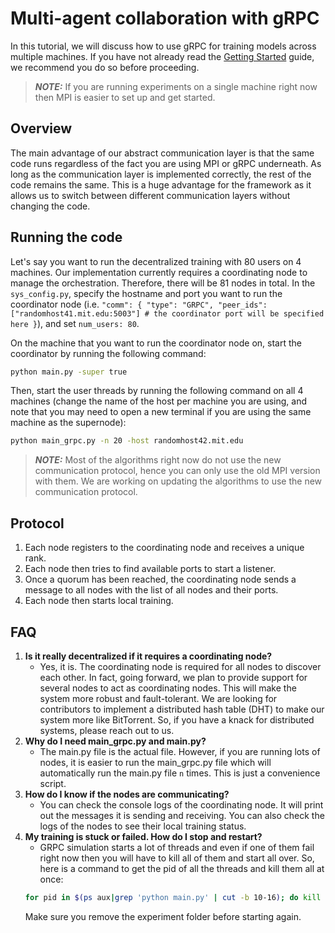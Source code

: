 # Multi-agent collaboration with gRPC

In this tutorial, we will discuss how to use gRPC for training models across multiple machines. If you have not already read the [Getting Started](./getting-started.md) guide, we recommend you do so before proceeding.

> **_NOTE:_**  If you are running experiments on a single machine right now then MPI is easier to set up and get started.

## Overview
The main advantage of our abstract communication layer is that the same code runs regardless of the fact you are using MPI or gRPC underneath. As long as the communication layer is implemented correctly, the rest of the code remains the same. This is a huge advantage for the framework as it allows us to switch between different communication layers without changing the code.

## Running the code
Let's say you want to run the decentralized training with 80 users on 4 machines. Our implementation currently requires a coordinating node to manage the orchestration. Therefore, there will be 81 nodes in total. In the `sys_config.py`, specify the hostname and port you want to run the coordinator node (i.e. `"comm": { "type": "GRPC", "peer_ids": ["randomhost41.mit.edu:5003"] # the coordinator port will be specified here }`), and set `num_users: 80`. 

On the machine that you want to run the coordinator node on, start the coordinator by running the following command:
``` bash
python main.py -super true
```

Then, start the user threads by running the following command on all 4 machines (change the name of the host per machine you are using, and note that you may need to open a new terminal if you are using the same machine as the supernode):
``` bash
python main_grpc.py -n 20 -host randomhost42.mit.edu
```

> **_NOTE:_**  Most of the algorithms right now do not use the new communication protocol, hence you can only use the old MPI version with them. We are working on updating the algorithms to use the new communication protocol.

## Protocol
1. Each node registers to the coordinating node and receives a unique rank.
2. Each node then tries to find available ports to start a listener.
3. Once a quorum has been reached, the coordinating node sends a message to all nodes with the list of all nodes and their ports.
4. Each node then starts local training.


## FAQ
1. **Is it really decentralized if it requires a coordinating node?**
    - Yes, it is. The coordinating node is required for all nodes to discover each other. In fact, going forward, we plan to provide support for several nodes to act as coordinating nodes. This will make the system more robust and fault-tolerant. We are looking for contributors to implement a distributed hash table (DHT) to make our system more like BitTorrent. So, if you have a knack for distributed systems, please reach out to us.
2. **Why do I need main_grpc.py and main.py?**
    - The main.py file is the actual file. However, if you are running lots of nodes, it is easier to run the main_grpc.py file which will automatically run the main.py file `n` times. This is just a convenience script.
3. **How do I know if the nodes are communicating?**
    - You can check the console logs of the coordinating node. It will print out the messages it is sending and receiving. You can also check the logs of the nodes to see their local training status.
4. **My training is stuck or failed. How do I stop and restart?**
    - GRPC simulation starts a lot of threads and even if one of them fail right now then you will have to kill all of them and start all over. So, here is a command to get the pid of all the threads and kill them all at once:
    ``` bash
    for pid in $(ps aux|grep 'python main.py' | cut -b 10-16); do kill -9 $pid; done
    ```
    Make sure you remove the experiment folder before starting again.
